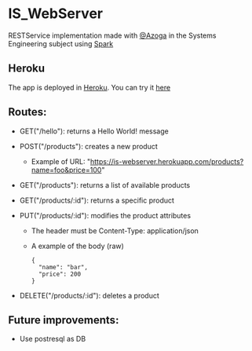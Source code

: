 # IS_WebServer

   RESTService implementation made with [@Azoga](https://github.com/Azoga) in the Systems Engineering subject using [Spark](http://sparkjava.com/)

## Heroku

   The app is deployed in [Heroku](https://www.heroku.com/). You can try it [here](https://is-webserver.herokuapp.com)

## Routes:
    
   * GET("/hello"): returns a Hello World! message
   
   * POST("/products"): creates a new product
   
      * Example of URL: "https://is-webserver.herokuapp.com/products?name=foo&price=100"
   
   * GET("/products"): returns a list of available products
   
   * GET("/products/:id"): returns a specific product
   
   * PUT("/products/:id"): modifies the product attributes
   
      * The header must be Content-Type: application/json
      
      * A example of the body (raw)
      
        ```
        {
          "name": "bar",
          "price": 200
        }
        ```
        
   * DELETE("/products/:id"): deletes a product


## Future improvements:

   * Use postresql as DB